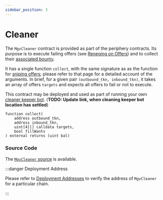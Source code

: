 ```yaml
---
sidebar_position: 3
---
```


# Cleaner

The `MgvCleaner` contract is provided as part of the periphery contracts. Its purpose is to execute failing offers (see [Reneging on Offers](../../explanations/taker-compensation.md)) and to collect their [associated bounty](../taking-and-making-offers/reactive-offer/offer-provision.md#provision-and-offer-bounty). 

It has a single function `collect`, with the same signature as as the function for [sniping offers](../taking-and-making-offers/taker-order/README.md#offer-sniping); please refer to that page for a detailed account of the arguments. In brief, for a given pair `(outbound_tkn, inbound_tkn)`, it takes an array of offers `targets` and expects all offers to fail or not to execute.

This contract may be deployed and used as part of running your own [cleaner keeper bot](TODO). (**TODO: Update link, when cleaning keeper bot location has settled**)

```solidity
function collect(
    address outbound_tkn, 
    address inbound_tkn, 
    uint[4][] calldata targets, 
    bool fillWants
) external returns (uint bal)
```

### Source Code

The [`MgvCleaner` source](https://github.com/mangrovedao/mangrove-core/blob/master/src/periphery/MgvCleaner.sol) is available.

:::danger Deployment Address

Please refer to [Deployment Addresses](../contract-addresses.md) to verify the address of `MgvCleaner` for a particular chain.

:::